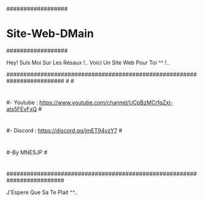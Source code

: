 ##################
# Site-Web-DMain #
##################

Hey! Suis Moi Sur Les Résaux !.. Voici Un Site Web Pour Toi ^^ !..
                                                                       
#########################################################################                                                   #                                                 #
#                                                                       #
#- Youtube : https://www.youtube.com/channel/UCpBzMCrfqZxl-ats5FEvFxQ   #
#                                                                       #
#- Discord : https://discord.gg/jmET94vzY7                              #
#                                                                       #
#-By MNESJP                                                              #
#                                                                       #
#########################################################################


J'Espere Que Sa Te Plait ^^..
